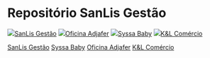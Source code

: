 # Repositório SanLis Gestão

<div>
  <a href = "https://sanlisgestao.github.io/"><img src="people.jpg" target="_blank">SanLis Gestão</a>
  <a href="https://sanlisgestao.github.io/" target="_blank"><img src="people.jpg" target="_blank">Oficina Adjafer</a>
  <a href="https://sanlisgestao.github.io/" target="_blank"><img src="people.jpg" target="_blank">Syssa Baby</a> 
  <a href="https://github.com/sanlisgestao/klcomercio" target="_blank"><img src="people.jpg" target="_blank">K&L Comércio</a> 
</div>


[SanLis Gestão](https://sanlisgestao.github.io/)
[Syssa Baby](https://sanlisgestao.github.io/)
[Oficina Adjafer](https://sanlisgestao.github.io/)
[K&L Comércio](https://sanlisgestao.github.io/klcomercio/)